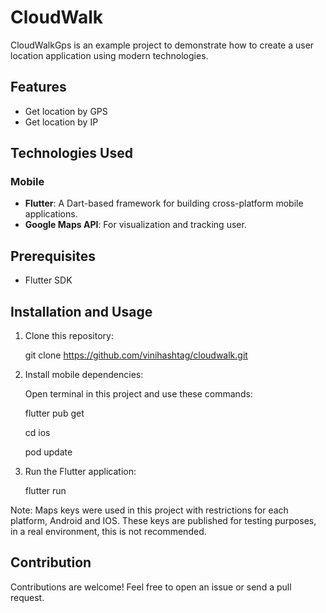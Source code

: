# CloudWalk

CloudWalkGps is an example project to demonstrate how to create a user location application using modern technologies. 

## Features

- Get location by GPS
- Get location by IP


## Technologies Used

### Mobile

- **Flutter**: A Dart-based framework for building cross-platform mobile applications.
- **Google Maps API**: For visualization and tracking user.

## Prerequisites

- Flutter SDK

## Installation and Usage

1. Clone this repository:

   git clone https://github.com/vinihashtag/cloudwalk.git
   

2. Install mobile dependencies:

   Open terminal in this project and use these commands:

   flutter pub get
   
   cd ios
   
   pod update
   
4. Run the Flutter application:

   
   flutter run
   

Note: Maps keys were used in this project with restrictions for each platform, Android and IOS.
These keys are published for testing purposes, in a real environment, this is not recommended.
   

## Contribution

Contributions are welcome! Feel free to open an issue or send a pull request.


